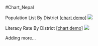 #Chart_Nepal

Population List By District [[chart demo](http://rupgautam.github.io/Chart_Nepal/population_by_district.html)]
<img src="http://i.imgur.com/b8Dmgmd.png">

Literacy Rate By District [[chart demo](http://rupgautam.github.io/Chart_Nepal/literacy_rate_by_district.html)]
<img src="http://i.imgur.com/FbIIr3P.png">


Adding more...